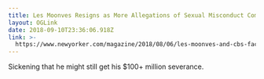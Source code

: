 ```yaml
---
title: Les Moonves Resigns as More Allegations of Sexual Misconduct Come to Light
layout: OGLink
date: 2018-09-10T23:36:06.918Z
link: >-
  https://www.newyorker.com/magazine/2018/08/06/les-moonves-and-cbs-face-allegations-of-sexual-misconduct
---
```

Sickening that he might still get his $100+ million severance.

